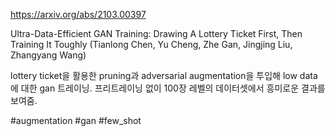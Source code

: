 https://arxiv.org/abs/2103.00397

Ultra-Data-Efficient GAN Training: Drawing A Lottery Ticket First, Then
  Training It Toughly (Tianlong Chen, Yu Cheng, Zhe Gan, Jingjing Liu, Zhangyang Wang)

lottery ticket을 활용한 pruning과 adversarial augmentation을 투입해 low data에 대한 gan 트레이닝. 프리트레이닝 없이 100장 레벨의 데이터셋에서 흥미로운 결과를 보여줌.

#augmentation #gan #few_shot 